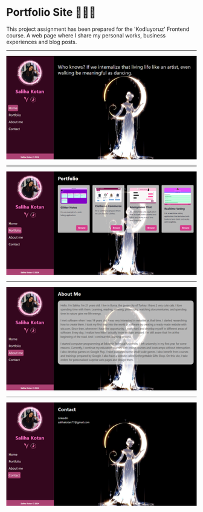 # Portfolio Site :hibiscus::gem::cat:

This project assignment has been prepared for the 'Kodluyoruz' Frontend course. A web page where I share my personal works, business experiences and blog posts.

---

![preview](previews/prev1.png)

---

![preview](previews/prev2.png)

---

![preview](previews/prev3.png)

---

![preview](previews/prev4.png)